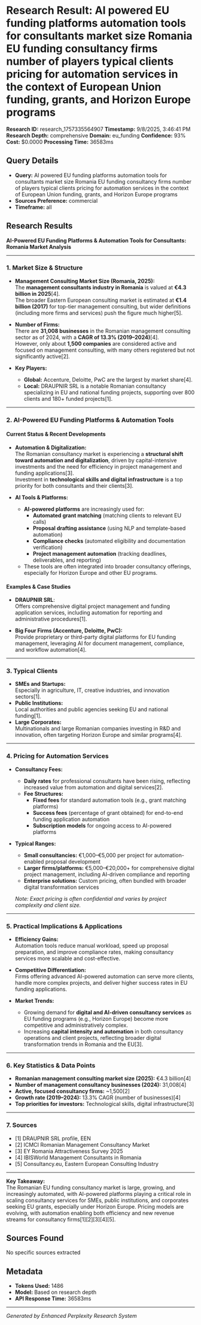 # Research Result: AI powered EU funding platforms automation tools for consultants market size Romania EU funding consultancy firms number of players typical clients pricing for automation services in the context of European Union funding, grants, and Horizon Europe programs

**Research ID:** research_1757335564907
**Timestamp:** 9/8/2025, 3:46:41 PM
**Research Depth:** comprehensive
**Domain:** eu_funding
**Confidence:** 93%
**Cost:** $0.0000
**Processing Time:** 36583ms

## Query Details
- **Query:** AI powered EU funding platforms automation tools for consultants market size Romania EU funding consultancy firms number of players typical clients pricing for automation services in the context of European Union funding, grants, and Horizon Europe programs
- **Sources Preference:** commercial
- **Timeframe:** all

## Research Results

**AI-Powered EU Funding Platforms & Automation Tools for Consultants: Romania Market Analysis**

---

### 1. Market Size & Structure

- **Management Consulting Market Size (Romania, 2025):**  
  The **management consultants industry in Romania** is valued at **€4.3 billion in 2025**[4].  
  The broader Eastern European consulting market is estimated at **€1.4 billion (2017)** for top-tier management consulting, but wider definitions (including more firms and services) push the figure much higher[5].

- **Number of Firms:**  
  There are **31,008 businesses** in the Romanian management consulting sector as of 2024, with a **CAGR of 13.3% (2019–2024)**[4].  
  However, only about **1,500 companies** are considered active and focused on management consulting, with many others registered but not significantly active[2].

- **Key Players:**  
  - **Global:** Accenture, Deloitte, PwC are the largest by market share[4].
  - **Local:** DRAUPNIR SRL is a notable Romanian consultancy specializing in EU and national funding projects, supporting over 800 clients and 180+ funded projects[1].

---

### 2. AI-Powered EU Funding Platforms & Automation Tools

#### **Current Status & Recent Developments**

- **Automation & Digitalization:**  
  The Romanian consultancy market is experiencing a **structural shift toward automation and digitalization**, driven by capital-intensive investments and the need for efficiency in project management and funding applications[3].  
  Investment in **technological skills and digital infrastructure** is a top priority for both consultants and their clients[3].

- **AI Tools & Platforms:**  
  - **AI-powered platforms** are increasingly used for:
    - **Automated grant matching** (matching clients to relevant EU calls)
    - **Proposal drafting assistance** (using NLP and template-based automation)
    - **Compliance checks** (automated eligibility and documentation verification)
    - **Project management automation** (tracking deadlines, deliverables, and reporting)
  - These tools are often integrated into broader consultancy offerings, especially for Horizon Europe and other EU programs.

#### **Examples & Case Studies**

- **DRAUPNIR SRL**:  
  Offers comprehensive digital project management and funding application services, including automation for reporting and administrative procedures[1].

- **Big Four Firms (Accenture, Deloitte, PwC):**  
  Provide proprietary or third-party digital platforms for EU funding management, leveraging AI for document management, compliance, and workflow automation[4].

---

### 3. Typical Clients

- **SMEs and Startups:**  
  Especially in agriculture, IT, creative industries, and innovation sectors[1].
- **Public Institutions:**  
  Local authorities and public agencies seeking EU and national funding[1].
- **Large Corporates:**  
  Multinationals and large Romanian companies investing in R&D and innovation, often targeting Horizon Europe and similar programs[4].

---

### 4. Pricing for Automation Services

- **Consultancy Fees:**  
  - **Daily rates** for professional consultants have been rising, reflecting increased value from automation and digital services[2].
  - **Fee Structures:**  
    - **Fixed fees** for standard automation tools (e.g., grant matching platforms)
    - **Success fees** (percentage of grant obtained) for end-to-end funding application automation
    - **Subscription models** for ongoing access to AI-powered platforms

- **Typical Ranges:**  
  - **Small consultancies:** €1,000–€5,000 per project for automation-enabled proposal development
  - **Larger firms/platforms:** €5,000–€20,000+ for comprehensive digital project management, including AI-driven compliance and reporting
  - **Enterprise solutions:** Custom pricing, often bundled with broader digital transformation services

  *Note: Exact pricing is often confidential and varies by project complexity and client size.*

---

### 5. Practical Implications & Applications

- **Efficiency Gains:**  
  Automation tools reduce manual workload, speed up proposal preparation, and improve compliance rates, making consultancy services more scalable and cost-effective.

- **Competitive Differentiation:**  
  Firms offering advanced AI-powered automation can serve more clients, handle more complex projects, and deliver higher success rates in EU funding applications.

- **Market Trends:**  
  - Growing demand for **digital and AI-driven consultancy services** as EU funding programs (e.g., Horizon Europe) become more competitive and administratively complex.
  - Increasing **capital intensity and automation** in both consultancy operations and client projects, reflecting broader digital transformation trends in Romania and the EU[3].

---

### 6. Key Statistics & Data Points

- **Romanian management consulting market size (2025):** €4.3 billion[4]
- **Number of management consultancy businesses (2024):** 31,008[4]
- **Active, focused consultancy firms:** ~1,500[2]
- **Growth rate (2019–2024):** 13.3% CAGR (number of businesses)[4]
- **Top priorities for investors:** Technological skills, digital infrastructure[3]

---

### 7. Sources

- [1] DRAUPNIR SRL profile, EEN
- [2] ICMCI Romanian Management Consultancy Market
- [3] EY Romania Attractiveness Survey 2025
- [4] IBISWorld Management Consultants in Romania
- [5] Consultancy.eu, Eastern European Consulting Industry

---

**Key Takeaway:**  
The Romanian EU funding consultancy market is large, growing, and increasingly automated, with AI-powered platforms playing a critical role in scaling consultancy services for SMEs, public institutions, and corporates seeking EU grants, especially under Horizon Europe. Pricing models are evolving, with automation enabling both efficiency and new revenue streams for consultancy firms[1][2][3][4][5].

## Sources Found
No specific sources extracted

## Metadata
- **Tokens Used:** 1486
- **Model:** Based on research depth
- **API Response Time:** 36583ms

---
*Generated by Enhanced Perplexity Research System*
